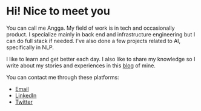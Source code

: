 # Hi! Nice to meet you

You can call me Angga. My field of work is in tech and occasionally product. I specialize mainly in back end and infrastructure engineering but I can do full stack if needed. I've also done a few projects related to AI, specifically in NLP.

I like to learn and get better each day. I also like to share my knowledge so I write about my stories and experiences in this [blog](https://nairlangga.com) of mine.

You can contact me through these platforms:

- [Email](mailto:nayyara.airlangga@gmail.com)
- [LinkedIn](https://www.linkedin.com/in/nayyara-airlangga-raharjo)
- [Twitter](https://twitter.com/TheBasedguire)
